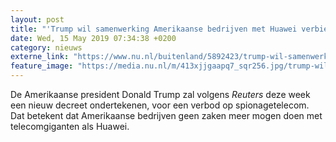 ```yaml
---
layout: post
title: "'Trump wil samenwerking Amerikaanse bedrijven met Huawei verbieden'"
date: Wed, 15 May 2019 07:34:38 +0200
category: nieuws
externe_link: "https://www.nu.nl/buitenland/5892423/trump-wil-samenwerking-amerikaanse-bedrijven-met-huawei-verbieden.html"
feature_image: "https://media.nu.nl/m/413xjjgaapq7_sqr256.jpg/trump-wil-samenwerking-amerikaanse-bedrijven-met-huawei-verbieden.jpg"
---
```


De Amerikaanse president Donald Trump zal volgens <em>Reuters </em>deze week een nieuw decreet ondertekenen, voor een verbod op spionagetelecom. Dat betekent dat Amerikaanse bedrijven geen zaken meer mogen doen met telecomgiganten als Huawei.
